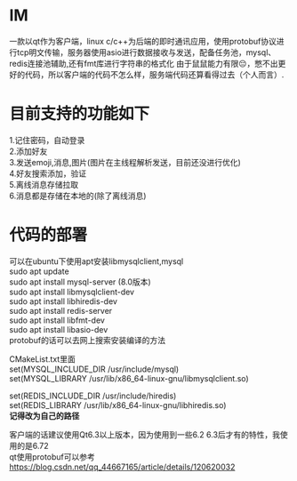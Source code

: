 # IM
一款以qt作为客户端，linux c/c++为后端的即时通讯应用，使用protobuf协议进行tcp明文传输，服务器使用asio进行数据接收与发送，配备任务池，mysql、redis连接池辅助,还有fmt库进行字符串的格式化
由于鼠鼠能力有限😔，憋不出更好的代码，所以客户端的代码不怎么样，服务端代码还算看得过去（个人而言）.
# 目前支持的功能如下
1.记住密码，自动登录  
2.添加好友  
3.发送emoji,消息,图片(图片在主线程解析发送，目前还没进行优化)  
4.好友搜索添加，验证  
5.离线消息存储拉取  
6.消息都是存储在本地的(除了离线消息)  

# 代码的部署
可以在ubuntu下使用apt安装libmysqlclient,mysql  
sudo apt update  
sudo apt install mysql-server  (8.0版本)  
sudo apt install libmysqlclient-dev  
sudo apt install libhiredis-dev  
sudo apt install redis-server  
sudo apt install libfmt-dev  
sudo apt install libasio-dev  
protobuf的话可以去网上搜索安装编译的方法

CMakeList.txt里面  
set(MYSQL_INCLUDE_DIR /usr/include/mysql)  
set(MYSQL_LIBRARY /usr/lib/x86_64-linux-gnu/libmysqlclient.so)  
  
set(REDIS_INCLUDE_DIR /usr/include/hiredis)  
set(REDIS_LIBRARY /usr/lib/x86_64-linux-gnu/libhiredis.so)  
**记得改为自己的路径**  

客户端的话建议使用Qt6.3以上版本，因为使用到一些6.2 6.3后才有的特性，我使用的是6.72  
qt使用protobuf可以参考  
https://blog.csdn.net/qq_44667165/article/details/120620032


